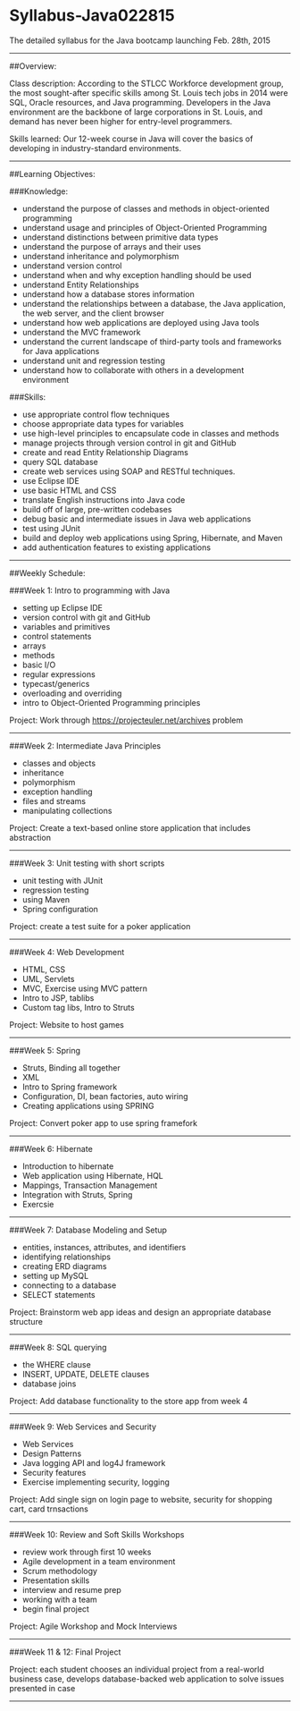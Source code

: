 # Syllabus-Java022815
The detailed syllabus for the Java bootcamp launching Feb. 28th, 2015
		
-----------------------------------------------------------------------------------------------------

##Overview: 

Class description: According to the STLCC Workforce development group, the most sought-after specific skills among St. Louis tech jobs in 2014 were SQL, Oracle resources, and Java programming. Developers in the Java environment are the backbone of large corporations in St. Louis, and demand has never been higher for entry-level programmers.

Skills learned: Our 12-week course in Java will cover the basics of developing in industry-standard environments.


-----------------------------------------------------------------------------------------------------

##Learning Objectives: 

###Knowledge:
* understand the purpose of classes and methods in object-oriented programming
* understand usage and principles of Object-Oriented Programming
* understand distinctions between primitive data types
* understand the purpose of arrays and their uses
* understand inheritance and polymorphism
* understand version control
* understand when and why exception handling should be used
* understand Entity Relationships
* understand how a database stores information
* understand the relationships between a database, the Java application, the web server, and the client browser
* understand how web applications are deployed using Java tools
* understand the MVC framework
* understand the current landscape of third-party tools and frameworks for Java applications
* understand unit and regression testing
* understand how to collaborate with others in a development environment

###Skills:
* use appropriate control flow techniques
* choose appropriate data types for variables
* use high-level principles to encapsulate code in classes and methods
* manage projects through version control in git and GitHub
* create and read Entity Relationship Diagrams
* query SQL database
* create web services using SOAP and RESTful techniques.
* use Eclipse IDE
* use basic HTML and CSS
* translate English instructions into Java code
* build off of large, pre-written codebases
* debug basic and intermediate issues in Java web applications
* test using JUnit
* build and deploy web applications using Spring, Hibernate, and Maven
* add authentication features to existing applications



-----------------------------------------------------------------------------------------------------

##Weekly Schedule: 

###Week 1:  Intro to programming with Java
+ setting up Eclipse IDE
+ version control with git and GitHub
+ variables and primitives
+ control statements
+ arrays
+ methods
+ basic I/O
+ regular expressions
+ typecast/generics
+ overloading and overriding
+ intro to Object-Oriented Programming principles

Project: Work through https://projecteuler.net/archives problem

----------------------------------------------------


###Week 2: Intermediate Java Principles
+ classes and objects
+ inheritance
+ polymorphism
+ exception handling
+ files and streams
+ manipulating collections

Project: Create a text-based online store application that includes abstraction

----------------------------------------------------


###Week 3: Unit testing with short scripts
+ unit testing with JUnit
+ regression testing
+ using Maven
+ Spring configuration

Project: create a test suite for a poker application

----------------------------------------------------


###Week 4: Web Development

+ HTML, CSS
+ UML, Servlets
+ MVC, Exercise using MVC pattern
+ Intro to JSP, tablibs
+ Custom tag libs, Intro to Struts

Project: Website to host games 

----------------------------------------------------


###Week 5:  Spring

+ Struts, Binding all together
+ XML
+ Intro to Spring framework
+ Configuration, DI, bean factories, auto wiring
+ Creating applications using SPRING

Project: Convert poker app to use spring framefork

---------------------------------------------------- 


###Week 6: Hibernate

+ Introduction to hibernate
+ Web application using Hibernate, HQL
+ Mappings, Transaction Management
+ Integration with Struts, Spring
+ Exercsie
 
---------------------------------------------------- 


###Week 7: Database Modeling and Setup

+ entities, instances, attributes, and identifiers
+ identifying relationships
+ creating ERD diagrams
+ setting up MySQL
+ connecting to a database
+ SELECT statements

Project: Brainstorm web app ideas and design an appropriate database structure

----------------------------------------------------


###Week 8: SQL querying

+ the WHERE clause
+ INSERT, UPDATE, DELETE clauses
+ database joins

Project: Add database functionality to the store app from week 4

----------------------------------------------------


###Week 9: Web Services and Security

+ Web Services
+ Design Patterns
+ Java logging API and log4J framework
+ Security features
+ Exercise implementing security, logging


Project: Add single sign on login page to website, security for shopping cart, card trnsactions

----------------------------------------------------


###Week 10: Review and Soft Skills Workshops

+ review work through first 10 weeks
+ Agile development in a team environment
+ Scrum methodology
+ Presentation skills
+ interview and resume prep
+ working with a team
+ begin final project

Project: Agile Workshop and Mock Interviews

-----------------------------------------------------------------------------------------------------


###Week 11 & 12: Final Project

Project: each student chooses an individual project from a real-world business case, develops database-backed web application to solve issues presented in case

--------------------------------------------------------------------------------
